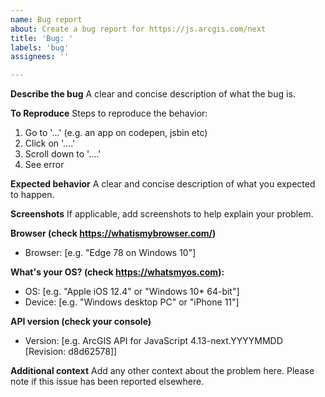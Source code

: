 ```yaml
---
name: Bug report
about: Create a bug report for https://js.arcgis.com/next
title: 'Bug: '
labels: 'bug'
assignees: ''

---
```


<!--
STEP 1: Are you in the right place?

- General questions about ArcGIS API for JavaScript? See https://developers.arcgis.com/javascript/support/

- Can you reproduce the issue with a released version? If so, please report via [Esri Support](http://support.esri.com/).

- Is this a bug specifically for https://js.arcgis.com/next (and cannot be reproduced in earlier versions)? 
  Then you're in the right place, please delete this comment and file an issue right here!
-->

**Describe the bug**
A clear and concise description of what the bug is.

**To Reproduce**
Steps to reproduce the behavior:
1. Go to '...' (e.g. an app on codepen, jsbin etc)
2. Click on '....'
3. Scroll down to '....'
4. See error

**Expected behavior**
A clear and concise description of what you expected to happen.

**Screenshots**
If applicable, add screenshots to help explain your problem.

**Browser (check https://whatismybrowser.com/)** 
 - Browser: [e.g. "Edge 78 on Windows 10"]
 
**What's your OS? (check https://whatsmyos.com):**
 - OS: [e.g. "Apple iOS 12.4" or "Windows 10* 64-bit"]
 - Device: [e.g. "Windows desktop PC" or "iPhone 11"]

**API version (check your console)**
 - Version: [e.g. ArcGIS API for JavaScript 4.13-next.YYYYMMDD [Revision: d8d62578]]

**Additional context**
Add any other context about the problem here. Please note if this issue has been reported elsewhere.
